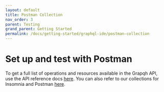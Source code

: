 ```yaml
---
layout: default
title: Postman Collection
nav_order: 3
parent: Testing
grand_parent: Getting Started
permalink: /docs/getting-started/graphql-ide/postman-collection
---
```


# Set up and test with Postman 

To get a full list of operations and resources available in the Grapqh API, use the API reference docs [here](https://intuitdeveloper.github.io/intuit-api/docs/schema-entities/). 
You can also refer to our collections for Insomnia and Postman [here](https://intuitdeveloper.github.io/intuit-api/assets/files/API-Collections.postman_collection.json). 
 
